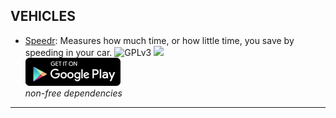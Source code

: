 <!--
    Copyright (C)  2016-2017 PRIMOKORN.
    Permission is granted to copy, distribute and/or modify this document
    under the terms of the GNU Free Documentation License, Version 1.3
    or any later version published by the Free Software Foundation;
    with no Invariant Sections, no Front-Cover Texts, and no Back-Cover Texts.
    A copy of the license is included in the section entitled "GNU
    Free Documentation License".
-->
## VEHICLES

* [Speedr](https://forum.xda-developers.com/android/apps-games/app-speedr-v1-0-speeding-car-save-time-t3561318): Measures how much time, or how little time, you save by speeding in your car.
![GPLv3](https://img.shields.io/badge/License-GPLv3-brightgreen.svg?style=flat-square)
[![](https://img.shields.io/badge/Source-Github-lightgrey.svg?style=flat-square)](https://github.com/jakehilborn/speedr)  
[![](Pictures/Google_Play.png)](https://play.google.com/store/apps/details?id=com.jakehilborn.speedr.prod)  
_non-free dependencies_

***